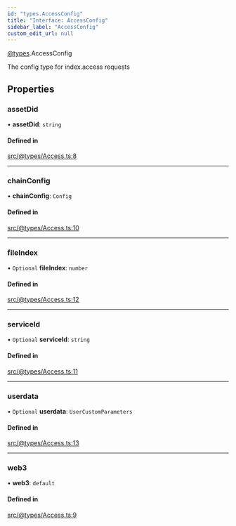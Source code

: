 ```yaml
---
id: "types.AccessConfig"
title: "Interface: AccessConfig"
sidebar_label: "AccessConfig"
custom_edit_url: null
---
```


[@types](../modules/types.md).AccessConfig

The config type for index.access requests

## Properties

### assetDid

• **assetDid**: `string`

#### Defined in

[src/@types/Access.ts:8](https://github.com/deltaDAO/nautilus/blob/e517813/src/@types/Access.ts#L8)

___

### chainConfig

• **chainConfig**: `Config`

#### Defined in

[src/@types/Access.ts:10](https://github.com/deltaDAO/nautilus/blob/e517813/src/@types/Access.ts#L10)

___

### fileIndex

• `Optional` **fileIndex**: `number`

#### Defined in

[src/@types/Access.ts:12](https://github.com/deltaDAO/nautilus/blob/e517813/src/@types/Access.ts#L12)

___

### serviceId

• `Optional` **serviceId**: `string`

#### Defined in

[src/@types/Access.ts:11](https://github.com/deltaDAO/nautilus/blob/e517813/src/@types/Access.ts#L11)

___

### userdata

• `Optional` **userdata**: `UserCustomParameters`

#### Defined in

[src/@types/Access.ts:13](https://github.com/deltaDAO/nautilus/blob/e517813/src/@types/Access.ts#L13)

___

### web3

• **web3**: `default`

#### Defined in

[src/@types/Access.ts:9](https://github.com/deltaDAO/nautilus/blob/e517813/src/@types/Access.ts#L9)
